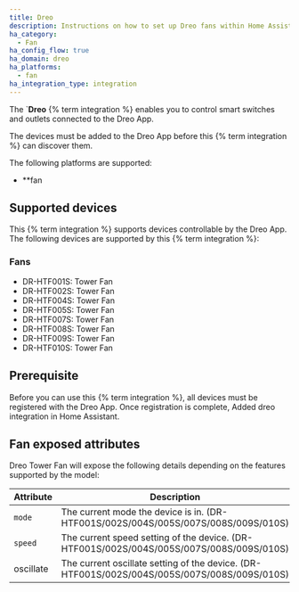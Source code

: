 ```yaml
---
title: Dreo
description: Instructions on how to set up Dreo fans within Home Assistant.
ha_category:
  - Fan
ha_config_flow: true
ha_domain: dreo
ha_platforms:
  - fan
ha_integration_type: integration
---
```


The `**Dreo** {% term integration %} enables you to control smart switches and outlets connected to the Dreo App.

The devices must be added to the Dreo App before this {% term integration %} can discover them.

The following platforms are supported:

- **fan

## Supported devices

This {% term integration %} supports devices controllable by the Dreo App.  The following devices are supported by this {% term integration %}:

### Fans

- DR-HTF001S: Tower Fan
- DR-HTF002S: Tower Fan
- DR-HTF004S: Tower Fan
- DR-HTF005S: Tower Fan
- DR-HTF007S: Tower Fan
- DR-HTF008S: Tower Fan
- DR-HTF009S: Tower Fan
- DR-HTF010S: Tower Fan

## Prerequisite

Before you can use this {% term integration %}, all devices must be registered with the
Dreo App. Once registration is complete,  Added dreo integration in Home Assistant.

## Fan exposed attributes

Dreo Tower Fan will expose the following details depending on the features supported by the model:

| Attribute | Description                                                  | Example |
| --------- | ------------------------------------------------------------ | ------- |
| `mode`    | The current mode the device is in. (DR-HTF001S/002S/004S/005S/007S/008S/009S/010S) | manual  |
| `speed`   | The current speed setting of the device. (DR-HTF001S/002S/004S/005S/007S/008S/009S/010S) | 1       |
| oscillate | The current oscillate setting of the device. (DR-HTF001S/002S/004S/005S/007S/008S/009S/010S) | true    |
